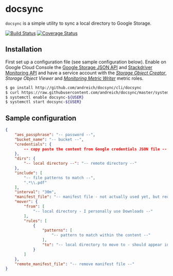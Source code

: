 # docsync

`docsync` is a simple utility to sync a local directory to Google Storage.

[![Build Status](https://travis-ci.org/andreich/docsync.svg?branch=master)](https://travis-ci.org/andreich/docsync)
[![Coverage Status](https://coveralls.io/repos/github/andreich/docsync/badge.svg?branch=master)](https://coveralls.io/github/andreich/docsync?branch=master)

## Installation

First set up a configuration file (see sample configuration below). Enable on
Google Cloud Console the [Google Storage JSON API](https://cloud.google.com/storage/docs/json_api/v1/how-tos)
and [Stackdriver Monitoring API](https://cloud.google.com/monitoring/api/enable-api)
and have a service account with the [*Storage Object Creator*](https://cloud.google.com/iam/docs/understanding-roles#storage-roles),
*Storage Object Viewer* and [*Monitoring Metric Writer*](https://cloud.google.com/monitoring/access-control)
 metric roles.

```sh
$ go install http://github.com/andreich/docsync/cli/docsync
$ curl https://raw.githubusercontent.com/andreich/docsync/master/systemd/install.sh | bash
$ systemctl enable docsync-${USER}
$ systemctl start docsync-${USER}
```

## Sample configuration

```json
{
    "aes_passphrase": "-- password --",
    "bucket_name": "-- bucket --",
    "credentials": {
        -- copy paste the content from Google credentials JSON file -- 
    },
    "dirs": {
        "-- local directory --": "-- remote directory --"
    },
    "include": [
        "-- file patterns to match --",
        ".*\\.pdf"
    ],
    "interval": "30m",
    "manifest_file": "-- manifest file - not actually used yet, but required --",
    "mover": {
        "from": [
            "-- local directory - I personally use Downloads --"
        ],
        "rules": [
            {
                "patterns": [
                    "-- pattern to match within the content --"
                ],
                "to": "-- local directory to move to - should appear in the top level dirs but it's not required --"
            }
        ]
    },
    "remote_manifest_file": "-- remove manifest file --"
}
```
